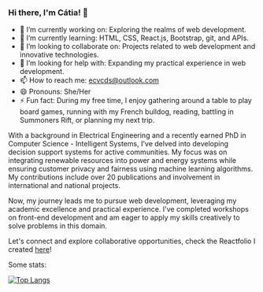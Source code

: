 ### Hi there, I'm Cátia! 👋

- 🔭 I’m currently working on: Exploring the realms of web development.
- 🌱 I’m currently learning: HTML, CSS, React.js, Bootstrap, git, and APIs.
- 👯 I’m looking to collaborate on: Projects related to web development and innovative technologies.
- 🤔 I’m looking for help with: Expanding my practical experience in web development.
- 📫 How to reach me: ecvcds@outlook.com
- 😄 Pronouns: She/Her
- ⚡ Fun fact: During my free time, I enjoy gathering around a table to play board games, running with my French bulldog, reading, battling in Summoners Rift, or planning my next trip.

With a background in Electrical Engineering and a recently earned PhD in Computer Science - Intelligent Systems, I've delved into developing decision support systems for active communities.
My focus was on integrating renewable resources into power and energy systems while ensuring customer privacy and fairness using machine learning algorithms. 
My contributions include over 20 publications and involvement in international and national projects.

Now, my journey leads me to pursue web development, leveraging my academic excellence and practical experience. 
I've completed workshops on front-end development and am eager to apply my skills creatively to solve problems in this domain.

Let's connect and explore collaborative opportunities, check the Reactfolio I created [here](https://ecvcds.netlify.app/)!

Some stats: <br>

[![Top Langs](https://github-readme-stats.vercel.app/api/top-langs/?username=ecvcds)](https://github.com/anuraghazra/github-readme-stats)



